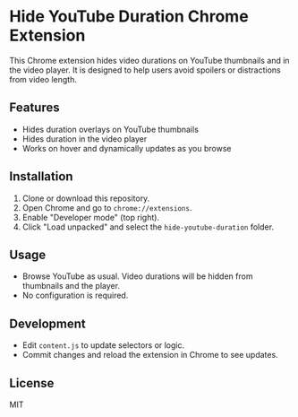 # Hide YouTube Duration Chrome Extension

This Chrome extension hides video durations on YouTube thumbnails and in the video player. It is designed to help users avoid spoilers or distractions from video length.

## Features

- Hides duration overlays on YouTube thumbnails
- Hides duration in the video player
- Works on hover and dynamically updates as you browse

## Installation

1. Clone or download this repository.
2. Open Chrome and go to `chrome://extensions`.
3. Enable "Developer mode" (top right).
4. Click "Load unpacked" and select the `hide-youtube-duration` folder.

## Usage

- Browse YouTube as usual. Video durations will be hidden from thumbnails and the player.
- No configuration is required.

## Development

- Edit `content.js` to update selectors or logic.
- Commit changes and reload the extension in Chrome to see updates.

## License

MIT
